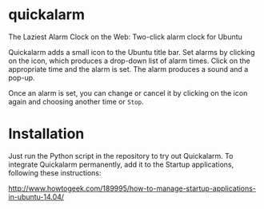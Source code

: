 # quickalarm
The Laziest Alarm Clock on the Web: Two-click alarm clock for Ubuntu

Quickalarm adds a small icon to the Ubuntu title bar. Set alarms by clicking on the icon, which produces a drop-down list of alarm times. Click on the appropriate time and the alarm is set. The alarm produces a sound and a pop-up.

Once an alarm is set, you can change or cancel it by clicking on the icon again and choosing another time or `Stop`.

# Installation
Just run the Python script in the repository to try out Quickalarm. To integrate Quickalarm permanently, add it to the Startup applications, following these instructions:

http://www.howtogeek.com/189995/how-to-manage-startup-applications-in-ubuntu-14.04/
